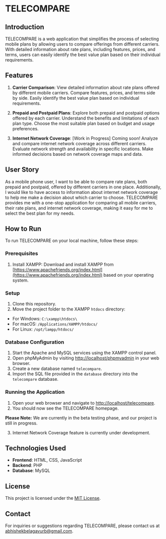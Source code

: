 # **TELECOMPARE**
## Introduction


TELECOMPARE is a web application that simplifies the process of selecting mobile plans by allowing users to compare offerings from different carriers. With detailed information about rate plans, including features, prices, and terms, users can easily identify the best value plan based on their individual requirements.

## Features

1. **Carrier Comparison**: View detailed information about rate plans offered by different mobile carriers. Compare features, prices, and terms side by side. Easily identify the best value plan based on individual requirements.

2. **Prepaid and Postpaid Plans**: Explore both prepaid and postpaid options offered by each carrier. Understand the benefits and limitations of each plan type. Choose the most suitable plan based on budget and usage preferences.

3. **Internet Network Coverage**: [Work in Progress] Coming soon! Analyze and compare internet network coverage across different carriers. Evaluate network strength and availability in specific locations. Make informed decisions based on network coverage maps and data.


## User Story

As a mobile phone user, I want to be able to compare rate plans, both prepaid and postpaid, offered by different carriers in one place. Additionally, I would like to have access to information about internet network coverage to help me make a decision about which carrier to choose. TELECOMPARE provides me with a one-stop application for comparing all mobile carriers, their rate plans, and internet network coverage, making it easy for me to select the best plan for my needs.

## How to Run

To run TELECOMPARE on your local machine, follow these steps:


### Prerequisites

1. Install XAMPP: Download and install XAMPP from [https://www.apachefriends.org/index.html](https://www.apachefriends.org/index.html) based on your operating system.

### Setup

1. Clone this repository.
2. Move the project folder to the XAMPP `htdocs` directory:
- For Windows: `C:\xampp\htdocs\`
- For macOS: `/Applications/XAMPP/htdocs/`
- For Linux: `/opt/lampp/htdocs/`

### Database Configuration

1. Start the Apache and MySQL services using the XAMPP control panel.
2. Open phpMyAdmin by visiting [http://localhost/phpmyadmin](http://localhost/phpmyadmin) in your web browser.
3. Create a new database named `telecompare`.
4. Import the SQL file provided in the `database` directory into the `telecompare` database.

### Running the Application

1. Open your web browser and navigate to [http://localhost/telecompare](http://localhost/telecompare).
2. You should now see the TELECOMPARE homepage.

**Please Note:** We are currently in the beta testing phase, and our project is still in progress.

3. Internet Network Coverage feature is currently under development.


## Technologies Used

- **Frontend**: HTML, CSS, JavaScript
- **Backend**: PHP
- **Database**: MySQL


## License

This project is licensed under the [MIT License](LICENSE).

## Contact

For inquiries or suggestions regarding TELECOMPARE, please contact us at [abhishekbelagavurb@gmail.com](mailto:abhishekbelagavurb@gmail.com).
